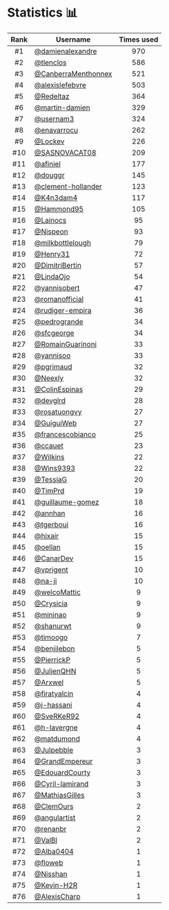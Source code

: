 # Statistics 📊

|Rank|Username|Times used|
:--------:|--------|:--------:|
|#1|[@damienalexandre](https://github.com/damienalexandre)|970|
|#2|[@tlenclos](https://github.com/tlenclos)|586|
|#3|[@CanberraMenthonnex](https://github.com/CanberraMenthonnex)|521|
|#4|[@alexislefebvre](https://github.com/alexislefebvre)|503|
|#5|[@Redeltaz](https://github.com/Redeltaz)|364|
|#6|[@martin-damien](https://github.com/martin-damien)|329|
|#7|[@usernam3](https://github.com/usernam3)|324|
|#8|[@enavarrocu](https://github.com/enavarrocu)|262|
|#9|[@Lockev](https://github.com/Lockev)|226|
|#10|[@SASNOVACAT08](https://github.com/SASNOVACAT08)|209|
|#11|[@afiniel](https://github.com/afiniel)|177|
|#12|[@douggr](https://github.com/douggr)|145|
|#13|[@clement-hollander](https://github.com/clement-hollander)|123|
|#14|[@K4n3dam4](https://github.com/K4n3dam4)|117|
|#15|[@Hammond95](https://github.com/Hammond95)|105|
|#16|[@Lainocs](https://github.com/Lainocs)|95|
|#17|[@Nispeon](https://github.com/Nispeon)|93|
|#18|[@milkbottlelough](https://github.com/milkbottlelough)|79|
|#19|[@Henry31](https://github.com/Henry31)|72|
|#20|[@DimitriBertin](https://github.com/DimitriBertin)|57|
|#21|[@LindaOjo](https://github.com/LindaOjo)|54|
|#22|[@yannisobert](https://github.com/yannisobert)|47|
|#23|[@romanofficial](https://github.com/romanofficial)|41|
|#24|[@rudiger-empira](https://github.com/rudiger-empira)|36|
|#25|[@pedrogrande](https://github.com/pedrogrande)|34|
|#26|[@sfcgeorge](https://github.com/sfcgeorge)|34|
|#27|[@RomainGuarinoni](https://github.com/RomainGuarinoni)|33|
|#28|[@yannisoo](https://github.com/yannisoo)|33|
|#29|[@pgrimaud](https://github.com/pgrimaud)|32|
|#30|[@Neexly](https://github.com/Neexly)|32|
|#31|[@ColinEspinas](https://github.com/ColinEspinas)|29|
|#32|[@devglrd](https://github.com/devglrd)|28|
|#33|[@rosatuongvy](https://github.com/rosatuongvy)|27|
|#34|[@GuiguiWeb](https://github.com/GuiguiWeb)|27|
|#35|[@francescobianco](https://github.com/francescobianco)|25|
|#36|[@ccauet](https://github.com/ccauet)|23|
|#37|[@Wilkins](https://github.com/Wilkins)|22|
|#38|[@Wins9393](https://github.com/Wins9393)|22|
|#39|[@TessiaG](https://github.com/TessiaG)|20|
|#40|[@TimPrd](https://github.com/TimPrd)|19|
|#41|[@guillaume-gomez](https://github.com/guillaume-gomez)|18|
|#42|[@annhan](https://github.com/annhan)|16|
|#43|[@tgerboui](https://github.com/tgerboui)|16|
|#44|[@hixair](https://github.com/hixair)|15|
|#45|[@oellan](https://github.com/oellan)|15|
|#46|[@CanarDev](https://github.com/CanarDev)|15|
|#47|[@vprigent](https://github.com/vprigent)|10|
|#48|[@na-ji](https://github.com/na-ji)|10|
|#49|[@welcoMattic](https://github.com/welcoMattic)|9|
|#50|[@Crysicia](https://github.com/Crysicia)|9|
|#51|[@mininao](https://github.com/mininao)|9|
|#52|[@shanurwt](https://github.com/shanurwt)|9|
|#53|[@timoogo](https://github.com/timoogo)|7|
|#54|[@benjilebon](https://github.com/benjilebon)|5|
|#55|[@PierrickP](https://github.com/PierrickP)|5|
|#56|[@JulienQHN](https://github.com/JulienQHN)|5|
|#57|[@Arxwel](https://github.com/Arxwel)|5|
|#58|[@firatyalcin](https://github.com/firatyalcin)|4|
|#59|[@j-hassani](https://github.com/j-hassani)|4|
|#60|[@SveRKeR92](https://github.com/SveRKeR92)|4|
|#61|[@h-lavergne](https://github.com/h-lavergne)|4|
|#62|[@matdumond](https://github.com/matdumond)|4|
|#63|[@Julpebble](https://github.com/Julpebble)|3|
|#64|[@GrandEmpereur](https://github.com/GrandEmpereur)|3|
|#65|[@EdouardCourty](https://github.com/EdouardCourty)|3|
|#66|[@Cyril-lamirand](https://github.com/Cyril-lamirand)|3|
|#67|[@MathiasGilles](https://github.com/MathiasGilles)|3|
|#68|[@ClemOurs](https://github.com/ClemOurs)|2|
|#69|[@angulartist](https://github.com/angulartist)|2|
|#70|[@renanbr](https://github.com/renanbr)|2|
|#71|[@ValBl](https://github.com/ValBl)|2|
|#72|[@Alba0404](https://github.com/Alba0404)|1|
|#73|[@floweb](https://github.com/floweb)|1|
|#74|[@Nisshan](https://github.com/Nisshan)|1|
|#75|[@Kevin-H2R](https://github.com/Kevin-H2R)|1|
|#76|[@AlexisCharp](https://github.com/AlexisCharp)|1|
